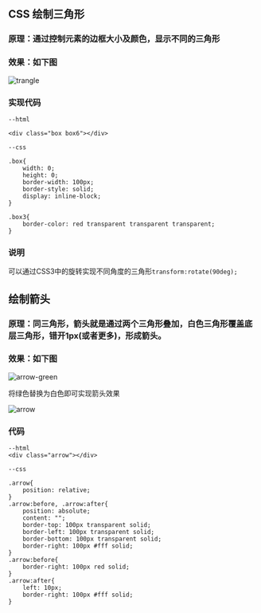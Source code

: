 ## CSS 绘制三角形

### 原理：通过控制元素的边框大小及颜色，显示不同的三角形

### 效果：如下图

![trangle](http://cdn.zsdx.cn/wangenbo/trangle.png)

### 实现代码

```
--html

<div class="box box6"></div>

--css

.box{
    width: 0;
    height: 0;
    border-width: 100px;
    border-style: solid;
    display: inline-block;
}

.box3{
    border-color: red transparent transparent transparent;
}
```

### 说明
可以通过CSS3中的旋转实现不同角度的三角形`transform:rotate(90deg);`

## 绘制箭头

### 原理：同三角形，箭头就是通过两个三角形叠加，白色三角形覆盖底层三角形，错开1px(或者更多)，形成箭头。

### 效果：如下图
![arrow-green](http://cdn.zsdx.cn/wangenbo/arrow-green.png)

将绿色替换为白色即可实现箭头效果

![arrow](http://cdn.zsdx.cn/wangenbo/arrow.png)

### 代码

```
--html
<div class="arrow"></div>

--css

.arrow{
    position: relative;
}
.arrow:before, .arrow:after{
    position: absolute;
    content: "";
    border-top: 100px transparent solid;
    border-left: 100px transparent solid;
    border-bottom: 100px transparent solid;
    border-right: 100px #fff solid;
}
.arrow:before{
    border-right: 100px red solid;
}
.arrow:after{
    left: 10px;
    border-right: 100px #fff solid;
}
```
